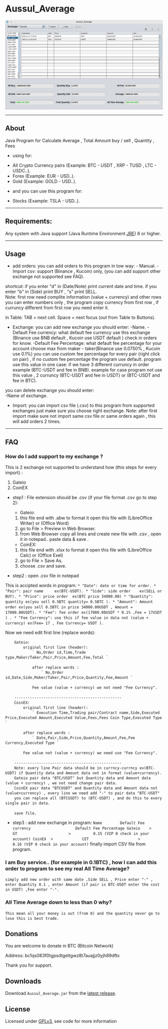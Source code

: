 # Aussul_Average

<img src="./screen-shot.png"/>



----
## About

Java Program for Calculate  Average , Total Amount buy / sell , Quantity , Fees
* using for:
 - All Crypto Currency pairs (Example: BTC - USDT , XRP - TUSD , LTC - USDC..).
 - Forex (Example: EUR - USD..).
 - Gold (Example: GOLD - USD..).
* and you can use this program for:
 - Stocks (Example: TSLA - USD..).

----
## Requirements:

Any system with Java support (Java Runtime Environment [JRE](https://www.java.com/)) 8 or higher.


----
## Usage


* add orders: 
you can add orders to this program in tow way:
		- Manual.
		- Import csv: support (Binance , Kucoin) only, (you can add support other exchange not supported see FAQ).
	
shortcut:
		if you enter "d" in (Date/Note)  print current date and time.
		if you enter "b" in (Side) print BUY , "s" print SELL.		
		Note: first row need complite information (value + currency) and other rows you can enter numbers only , 
		the program copy currency from first row , if curruncy different from first row you need enter it.
		
in Table:
		TAB = next cell.
		Space = next focus (out from Table to Buttons).
		

* Exchange: 
you can add new exchange you should enter:
				-Name.
				-Default Fee currency: 
					what default fee currency use this exchange (Binance use BNB default , Kucoin use USDT default ) check in orders for know.
				-Default Fee Percentage:
					what default fee percentage for your account choose max from maker - taker(Binance use 0.0750% , Kucoin use 0.1%)
					you can use custom fee percentage for every pair (right click on pair) , if no custom fee percentage the program use default.
					program use this value in one case:
							if we have 3 different curruncy in order example (BTC-USDT and fee in BNB).
					example for case program not use this value , 2 curruncy (BTC-USDT and fee in USDT) or (BTC-USDT and fee in BTC).		
	
you can delete exchange you should enter:	
				-Name of exchange.	

* Import:
you can import csv file (.csv) to this program from supported exchanges  just make sure you choose right exchange.
	Note: after first import make sure not import same csv file or same orders again , this will add orders 2 times.

----
## FAQ


### How do I add support to my exchange ?

This is 2 exchange not supported to understand how (this steps for every import) :

1. Gateio
2. CoinEX

* step1 : File extension should be .csv (if your file format .csv go to step 2):

	* Gateio:
	1. this file end with .abw to format it open this file with (LibreOffice Writer) or (Office Word) 
	2. go to File > Preview in Web Browser.
	3. from Web Browser copy all lines and create new file with .csv , open it in notepad..  paste data & save .

	
	* CoinEX:
	1. this file end with .xlsx to format it open this file with (LibreOffice Calc) or (Office Exel) 
	2. go to File > Save As.
	3. choose .csv and save.	




* step2 : open .csv file in notepad 
	
This is accipted words in program:
`
	* "Date": date or time for order.
	* "Pair": pair name     ex(BTC-USDT).
	* "Side": side order    ex(SELL or BUY).
	* "Price": price order  ex(BTC price 34000.00)
	* "Quantity": quantity ex(you sell 0.5BTC quantity= 0.5BTC ).
	* "Amount": Amount order ex(you sell 0.5BTC in price 34000.00USDT , Amount = 17000.00USDT).
	* "Fee": fee order ex(17000.00USDT * 0.1% ,Fee = 17USDT ) .
	* "Fee Currency": use this if fee value in data not (value + currency) ex(Fee= 17 , Fee Currency= USDT ).
`
	
Now we need edit first line (replace words):
		
		Gateio:
			original first line (header): 
				` No,Order id,Time,Trade type,Maker/Taker,Pair,Price,Amount,Fee,Total `

				after replace words :
					` No,Order id,Date,Side,Maker/Taker,Pair,Price,Quantity,Fee,Amount `

				Fee value (value + currency) we not need "Fee Currency".
			
		------------------------------------------------
		CoinEX:
			original first line (header):
				` Execution Time,Trading pair/Contract name,Side,Executed Price,Executed Amount,Executed Value,Fees,Fees Coin Type,Executed Type `
			
			after replace words :	
				` Date,Pair,Side,Price,Quantity,Amount,Fee,Fee Currency,Executed Type `

			Fee value not (value + currency) we need use "Fee Currency".
			
		------------------------------------------------	
		Note: every line Pair data should be in currncy-currncy ex(BTC-USDT) if Quantity data and Amount data not in format (value+currency).
		Gateio pair data "BTC/USDT" but Quantity data and Amount data (value + currency) , we not need change pair data.
		CoinEX pair data "BTCUSDT" and Quantity data and Amount data not (value+currency) , every line we need add "-" to pair data "BTC-USDT"
		you can replace all (BTCUSDT) to (BTC-USDT)	, and do this to every single pair in data.
		
		save file.

* step3 : add new exchange in program:
`
					     Name        Default Fee currency                    Default Fee Percentage
					   Gateio    >              GT                       >          0.15 (VIP 0 check in your account)
					   CoinEX  >             CET                      >          0.16 (VIP 0 check in your account)
`
		finally import CSV file from program.


### I am Buy service.. (for example in 0.1BTC) , how I can add this order to program to see my real All Time Average?
	simply add new order with same date ,Side SELL , Price enter "-" , enter Quantity 0.1 , enter Amount (if pair is BTC-USDT enter the cost in USDT) ,Fee enter "-".

### All Time Average down to less than 0 why?
	This mean all your money is out (from 0) and the quantity never go to lose this is best trade.


Donations
---------------

You are welcome to donate in BTC (Bitcoin Network)

Address: bc1qs083f0tgpsdtgeltgwz8t7auajjz0yjh89dftx

Thank you for support.

Downloads
----------------
Download `Aussul_Average.jar` from the [latest release](https://github.com/aussul/Aussul_Average/releases).


License
-----------
Licensed under [GPLv3](http://www.gnu.org/licenses/), see code for more information


